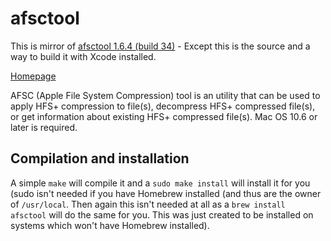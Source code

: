 # afsctool

This is mirror of [afsctool 1.6.4 (build 34)](http://brkirch.wordpress.com/afsctool/) - Except this is the source and a way to build it with Xcode installed.

[Homepage](http://brkirch.wordpress.com/afsctool/)

AFSC (Apple File System Compression) tool is an utility that can be used to apply HFS+ compression to file(s), decompress HFS+ compressed file(s), or get information about existing HFS+ compressed file(s).  Mac OS 10.6 or later is required.

## Compilation and installation

A simple `make` will compile it and a `sudo make install` will install it for you (sudo isn't needed if you have Homebrew installed (and thus are the owner of `/usr/local`. Then again this isn't needed at all as a `brew install afsctool` will do the same for you. This was just created to be installed on systems which won't have Homebrew installed).
